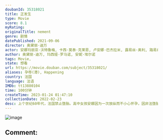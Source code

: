 ```yaml
---
doubanId: 35318021
title: 正发生
type: Movie
score: 8.1
myRating: 
originalTitle: nement
genre: 剧情
datePublished: 2021-09-06
director: 奥黛丽·迪万
actor: 安娜玛丽亚·沃特鲁梅, 卡西·莫泰·克莱恩, 卢安娜·巴杰拉米, 露易丝·奥利, 路易丝·舍维约特, 皮奥·马麦, 桑德里娜·博内尔, 安娜·穆格拉利斯, 阿丽斯·德·朗克桑, 法布里齐奥·隆吉奥内, 塞德里克·梅斯伯格, undefined, undefined
author: 奥黛丽·迪万, 玛西娅·罗马诺, 安妮·埃尔诺
tags: Movie, 
state: 想看
url: https://movie.douban.com/subject/35318021/
aliases: 孕辱(港), Happening
country: 法国
language: 法语
IMDb: tt13880104
time: 100分钟
createTime: 2023-01-24 01:47:10
collectionDate: 2022-02-23
desc: 上个世纪60年代，法国禁止堕胎。高中女孩安娜因为一次放纵而不小心怀孕，因非法堕胎而面临的法律和生命危险，以及牺牲在学业和未来之间做出选择，寻求各种办法偷偷堕胎的故事。
---
```


![image](p2872897338.jpg)

Comment: 
---

